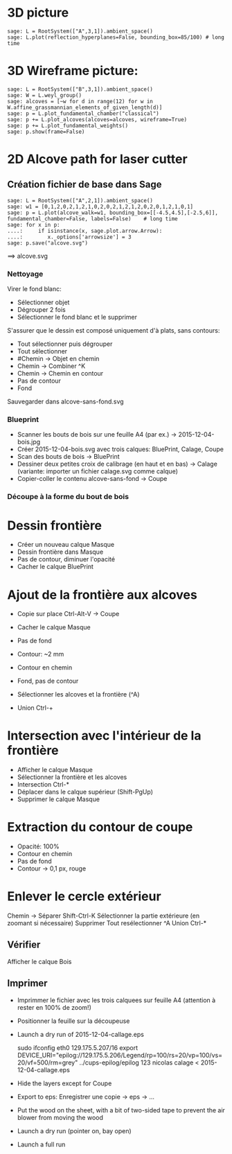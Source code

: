 # 3D picture

    sage: L = RootSystem(["A",3,1]).ambient_space()
    sage: L.plot(reflection_hyperplanes=False, bounding_box=85/100) # long time

# 3D Wireframe picture:

    sage: L = RootSystem(["B",3,1]).ambient_space()
    sage: W = L.weyl_group()
    sage: alcoves = [~w for d in range(12) for w in W.affine_grassmannian_elements_of_given_length(d)]
    sage: p = L.plot_fundamental_chamber("classical")
    sage: p += L.plot_alcoves(alcoves=alcoves, wireframe=True)
    sage: p += L.plot_fundamental_weights()
    sage: p.show(frame=False)

# 2D Alcove path for laser cutter

## Création fichier de base dans Sage

    sage: L = RootSystem(["A",2,1]).ambient_space()
    sage: w1 = [0,1,2,0,2,1,2,1,0,2,0,2,1,2,1,2,0,2,0,1,2,1,0,1]
    sage: p = L.plot(alcove_walk=w1, bounding_box=[[-4.5,4.5],[-2.5,6]], fundamental_chamber=False, labels=False)    # long time
    sage: for x in p:
    ....:     if isinstance(x, sage.plot.arrow.Arrow):
    ....:        x._options['arrowsize'] = 3
    sage: p.save("alcove.svg")

==> alcove.svg

### Nettoyage

Virer le fond blanc:

- Sélectionner objet
- Dégrouper 2 fois
- Sélectionner le fond blanc et le supprimer

S'assurer que le dessin est composé uniquement d'à plats, sans contours:

- Tout sélectionner puis dégrouper
- Tout sélectionner
- #Chemin -> Objet en chemin
- Chemin -> Combiner ^K
- Chemin -> Chemin en contour
- Pas de contour
- Fond


Sauvegarder dans alcove-sans-fond.svg

### Blueprint

- Scanner les bouts de bois sur une feuille A4 (par ex.) -> 2015-12-04-bois.jpg
- Créer 2015-12-04-bois.svg avec trois calques: BluePrint, Calage, Coupe
- Scan des bouts de bois -> BluePrint
- Dessiner deux petites croix de calibrage (en haut et en bas) -> Calage
  (variante: importer un fichier calage.svg comme calque)
- Copier-coller le contenu alcove-sans-fond -> Coupe

### Découpe à la forme du bout de bois

# Dessin frontière

- Créer un nouveau calque Masque
- Dessin frontière dans Masque
- Pas de contour, diminuer l'opacité
- Cacher le calque BluePrint

# Ajout de la frontière aux alcoves

- Copie sur place Ctrl-Alt-V -> Coupe
- Cacher le calque Masque

- Pas de fond
- Contour: ~2 mm
- Contour en chemin
- Fond, pas de contour

- Sélectionner les alcoves et la frontière (^A)
- Union Ctrl-+

# Intersection avec l'intérieur de la frontière

- Afficher le calque Masque
- Sélectionner la frontière et les alcoves
- Intersection Ctrl-*
- Déplacer dans le calque supérieur (Shift-PgUp)
- Supprimer le calque Masque

# Extraction du contour de coupe

- Opacité: 100%
- Contour en chemin
- Pas de fond
- Contour -> 0,1 px, rouge

# Enlever le cercle extérieur

Chemin -> Séparer Shift-Ctrl-K
Sélectionner la partie extérieure (en zoomant si nécessaire)
Supprimer
Tout resélectionner ^A
Union Ctrl-*

## Vérifier

Afficher le calque Bois

## Imprimer

- Imprimmer le fichier avec les trois calquees sur feuille A4 (attention à rester en 100% de zoom!)
- Positionner la feuille sur la découpeuse

- Launch a dry run of 2015-12-04-callage.eps

    sudo ifconfig eth0 129.175.5.207/16
    export DEVICE_URI="epilog://129.175.5.206/Legend/rp=100/rs=20/vp=100/vs=20/vf=500/rm=grey"
    ../cups-epilog/epilog 123 nicolas calage < 2015-12-04-callage.eps

- Hide the layers except for Coupe

- Export to eps: Enregistrer une copie -> eps -> ...

- Put the wood on the sheet, with a bit of two-sided tape to prevent
  the air blower from moving the wood

- Launch a dry run (pointer on, bay open)

- Launch a full run
